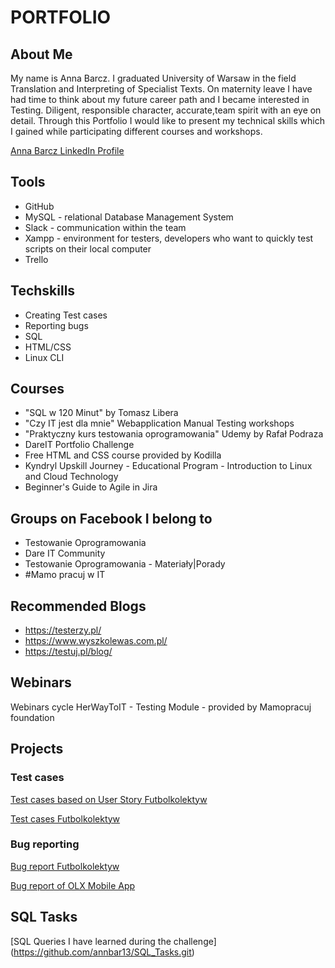 # PORTFOLIO

## About Me
My name is Anna Barcz. I graduated University of Warsaw in the field Translation and Interpreting of Specialist Texts. On maternity leave I have had time to think about my future career path and I became interested in Testing. Diligent, responsible character, accurate,team
spirit with an eye on detail.  Through this Portfolio I would like to present my technical skills which I gained while participating different courses and workshops.

[Anna Barcz LinkedIn Profile](https://www.linkedin.com/in/anna-barcz/)

## Tools

- GitHub
- MySQL - relational Database Management System
- Slack - communication within the team
- Xampp - environment for testers, developers who want to quickly test scripts on their local computer
- Trello

## Techskills

- Creating Test cases
- Reporting bugs
- SQL
- HTML/CSS
- Linux CLI

## Courses

- "SQL w 120 Minut" by Tomasz Libera
- "Czy IT jest dla mnie" Webapplication Manual Testing workshops
- "Praktyczny kurs testowania oprogramowania" Udemy by Rafał Podraza
- DareIT Portfolio Challenge
- Free HTML and CSS course provided by Kodilla
- Kyndryl Upskill Journey - Educational Program - Introduction to Linux and Cloud Technology
- Beginner's Guide to Agile in Jira

## Groups on Facebook I belong to

- Testowanie Oprogramowania
- Dare IT Community
- Testowanie Oprogramowania - Materiały|Porady
- #Mamo pracuj w IT

## Recommended Blogs

- https://testerzy.pl/
- https://www.wyszkolewas.com.pl/
- https://testuj.pl/blog/

## Webinars

Webinars cycle HerWayToIT - Testing Module - provided by Mamopracuj foundation

## Projects

### Test cases

[Test cases based on User Story Futbolkolektyw](https://docs.google.com/document/d/1YlV6qw-MPUpYXDdydKaSraBdUQ9TRY4LvKI2Kxr4dX8/edit?usp=sharing)

[Test cases Futbolkolektyw](https://docs.google.com/document/d/1iX-T3UK7ox24rK226AKM1z6tzzQrwh8WgcJVi5-r7_M/edit?usp=sharing)

### Bug reporting

[Bug report Futbolkolektyw](https://docs.google.com/document/d/1w-GatSM5YCQ85uiDgTCE8fsEpb-A6B5HgkxT4rYG1wE/edit?usp=sharing)

[Bug report of OLX Mobile App](https://docs.google.com/document/d/1V8gRop8EabPQ_76p-HiTNFWHtvB2tUBXd4oA3b-KLkg/edit?usp=sharing)

## SQL Tasks
[SQL Queries I have learned during the challenge] (https://github.com/annbar13/SQL_Tasks.git)

